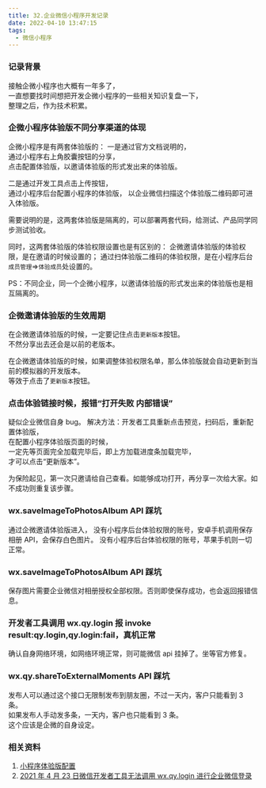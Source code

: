 ```yaml
---
title: 32.企业微信小程序开发记录
date: 2022-04-10 13:47:15
tags:
  - 微信小程序
---
```


### 记录背景

接触企微小程序也大概有一年多了，  
一直想要找时间想把开发企微小程序的一些相关知识复盘一下，  
整理之后，作为技术积累。

<!-- more -->

### 企微小程序体验版不同分享渠道的体现

企微小程序是有两套体验版的：
一是通过官方文档说明的，  
通过小程序右上角胶囊按钮的分享，  
点击配置体验版，以邀请体验版的形式发出来的体验版。

二是通过开发工具点击上传按钮，  
通过小程序后台配置小程序的体验版，
以企业微信扫描这个体验版二维码即可进入体验版。

需要说明的是，这两套体验版是隔离的，可以部署两套代码，给测试、产品同学同步测试验收。

同时，这两套体验版的体验权限设置也是有区别的：
企微邀请体验版的体验权限，是在邀请的时候设置的；
通过扫体验版二维码的体验权限，是在小程序后台`成员管理`=>`体验成员`处设置的。

PS：不同企业，同一个企微小程序，以邀请体验版的形式发出来的体验版也是相互隔离的。

### 企微邀请体验版的生效周期

在企微邀请体验版的时候，一定要记住点击`更新版本`按钮。  
不然分享出去还会是以前的老版本。

在企微邀请体验版的时候，如果调整体验权限名单，那么体验版就会自动更新到当前的模拟器的开发版本。  
等效于点击了`更新版本`按钮。

### 点击体验链接时候，报错“打开失败 内部错误”

疑似企业微信自身 bug。
解决方法：开发者工具重新点击预览，扫码后，重新配置体验版，  
在配置小程序体验版页面的时候，  
一定先等页面完全加载完毕后，即上方加载进度条加载完毕，  
才可以点击“更新版本”。

为保险起见，第一次只邀请给自己查看。如能够成功打开，再分享一次给大家。如不成功则重复该步骤。

### wx.saveImageToPhotosAlbum API 踩坑

通过企微邀请体验版进入，
没有小程序后台体验权限的账号，安卓手机调用保存相册 API，会保存白色图片。
没有小程序后台体验权限的账号，苹果手机则一切正常。

### wx.saveImageToPhotosAlbum API 踩坑

保存图片需要企业微信对相册授权全部权限。否则即使保存成功，也会返回报错信息。

### 开发者工具调用 wx.qy.login 报 invoke result:qy.login,qy.login:fail，真机正常

确认自身网络环境，如网络环境正常，则可能微信 api 挂掉了。坐等官方修复。

### wx.qy.shareToExternalMoments API 踩坑

发布人可以通过这个接口无限制发布到朋友圈，不过一天内，客户只能看到 3 条。  
如果发布人手动发多条，一天内，客户也只能看到 3 条。  
这个应该是企微的自身设定。

### 相关资料

1. [小程序体验版配置](https://developer.work.weixin.qq.com/document/path/92380)
2. [2021 年 4 月 23 日微信开发者工具无法调用 wx.qy.login 进行企业微信登录](https://developers.weixin.qq.com/community/develop/doc/0000c0d9be84d82a990c4902756400?highline=invoke%20result%3Aqy.login,qy.login%3Afail)
